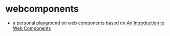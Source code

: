 # webcomponents
- a personal playground on web components based on [An Introduction to Web Components](https://css-tricks.com/an-introduction-to-web-components/)
